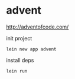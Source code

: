 # advent

http://adventofcode.com/


init project

    lein new app advent

install deps

    lein run